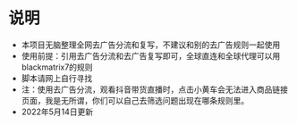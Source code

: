 # 说明
- 本项目无脑整理全网去广告分流和复写，不建议和别的去广告规则一起使用
- 使用前提：引用去广告分流和去广告复写即可，全球直连和全球代理可以用blackmatrix7的规则
- 脚本请网上自行寻找
- 注：使用去广告分流，观看抖音带货直播时，点击小黄车会无法进入商品链接页面，我是无所谓，你们可以自己去筛选问题出现在哪条规则里。
- 2022年5月14日更新
